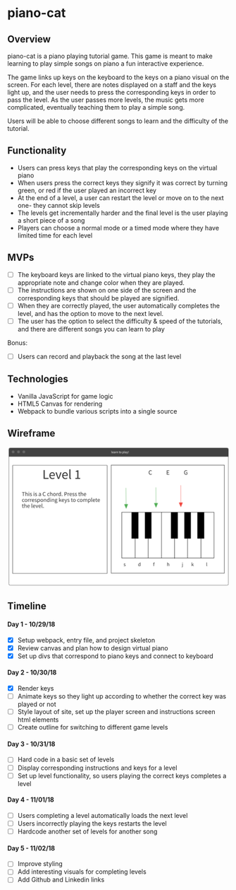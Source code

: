 # piano-cat

## Overview
 piano-cat is a piano playing tutorial game. This game is meant to make learning to play simple songs on piano a fun interactive experience. 
 
 The game links up keys on the keyboard to the keys on a piano visual on the screen. For each level, there are notes displayed on a staff and the keys light up, and the user needs to press the corresponding keys in order to pass the level. As the user passes more levels, the music gets more complicated, eventually teaching them to play a simple song.

 Users will be able to choose different songs to learn and the difficulty of the tutorial. 

 ## Functionality

- Users can press keys that play the corresponding keys on the virtual piano
- When users press the correct keys they signify it was correct by turning green, or red if the user played an incorrect key
- At the end of a level, a user can restart the level or move on to the next one- they cannot skip levels
- The levels get incrementally harder and the final level is the user playing a short piece of a song
- Players can choose a normal mode or a timed mode where they have limited time for each level

## MVPs
- [ ] The keyboard keys are linked to the virtual piano keys, they play the appropriate note and change color when they are played.
- [ ] The instructions are shown on one side of the screen and the corresponding keys that should be played are signified. 
- [ ] When they are correctly played, the user automatically completes the level, and has the option to move to the next level.
- [ ] The user has the option to select the difficulty & speed of the tutorials, and there are different songs you can learn to play

Bonus: 
- [ ] Users can record and playback the song at the last level
 
## Technologies

- Vanilla JavaScript for game logic
- HTML5 Canvas for rendering
- Webpack to bundle various scripts into a single source

## Wireframe

![wireframe](https://github.com/amanpriya-k/piano-cat/blob/master/wireframe.png)

## Timeline

#### Day 1 - 10/29/18  
  - [x] Setup webpack, entry file, and project skeleton
  - [x] Review canvas and plan how to design virtual piano
  - [x] Set up divs that correspond to piano keys and connect to keyboard

#### Day 2 - 10/30/18  
  - [x] Render keys
  - [ ] Animate keys so they light up according to whether the correct key was played or not
  - [ ] Style layout of site, set up the player screen and instructions screen html elements
  - [ ] Create outline for switching to different game levels

#### Day 3 - 10/31/18  
  - [ ] Hard code in a basic set of levels
  - [ ] Display corresponding instructions and keys for a level
  - [ ] Set up level functionality, so users playing the correct keys completes a level

#### Day 4 - 11/01/18  
  - [ ] Users completing a level automatically loads the next level
  - [ ] Users incorrectly playing the keys restarts the level
  - [ ] Hardcode another set of levels for another song

#### Day 5 - 11/02/18  
  - [ ] Improve styling
  - [ ] Add interesting visuals for completing levels
  - [ ] Add Github and Linkedin links
